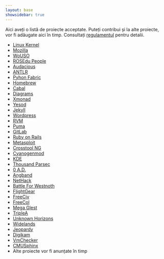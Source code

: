 ```yaml
---
layout: base
showsidebar: true
---
```


Aici aveți o listă de proiecte acceptate. Puteți contribui și la alte
proiecte, vor fi adăugate aici în timp. Consultați [regulamentul][reg] pentru
detalii.

* [Linux Kernel][kernel]
* [Mozilla][mozilla]
* [WoUSO][wouso]
* [ROSEdu People][people]
* [Audacious][audacious]
* [ANTLR][antlr]
* [Pyhon Fabric][fabric]
* [Homebrew][brew]
* [Cabal][cabal]
* [Diagrams][diagrams]
* [Xmonad][xmonad]
* [Yesod][yesod]
* [Jekyll][jekyll]
* [Wordpress][wordpress]
* [RVM][rvm]
* [Puma][puma]
* [GitLab][gitlab]
* [Ruby on Rails][ror]
* [Metasploit][metasploit]
* [Crosstool NG][crosstool]
* [Cyanogenmod][cyanogenmod]
* [KDE][kde]
* [Thousand Parsec][tp]
* [0 A.D.][0ad]
* [Angband][angband]
* [NetHack][nethack]
* [Battle For Westnoth][westnoth]
* [FlightGear][flightgear]
* [FreeCiv][freeciv]
* [FreeCol][freecol]
* [Mega Glest][glest]
* [TripleA][triplea]
* [Unknown Horizons][uh]
* [Widelands][wl]
* [Jeopardy][jeopy]
* [Digikam][digikam]
* [VmChecker][vmchecker]
* [CMUSphinx][sphinx]
* Alte proiecte vor fi anunțate în timp

[reg]: /regulament "Regulament"
[kernel]: http://www.kernel.org/ "The Linux Kernel"
[mozilla]: https://wiki.mozilla.org/Main_Page "Mozilla Project"
[wouso]: https://github.com/rosedu/wouso "World of USO"
[people]: https://github.com/rosedu/rosedu-people "People@ROSEdu"
[audacious]: http://audacious-media-player.org/ "Audacious"
[cabal]: https://github.com/haskell/cabal "cabal"
[diagrams]: https://github.com/diagrams "diagrams"
[fabric]: https://github.com/fabric/fabric "Python Fabric"
[brew]: https://github.com/mxcl/homebrew "Homebrew"
[xmonad]: http://xmonad.org/ "XMonad"
[antlr]: http://www.antlr.org/ "ANother Tool for Language Recognition"
[yesod]: https://github.com/yesodweb/yesod "Yesod"
[jekyll]: http://jekyllrb.com/ "Jekyll"
[wordpress]: http://wordpress.org/ "Wordpress"
[rvm]: https://rvm.io/ "RVM"
[puma]: http://puma.io/ "Puma"
[gitlab]: https://github.com/gitlabhq/gitlabhq "GitLab"
[ror]: http://rubyonrails.org/ "Ruby on Rails"
[metasploit]: http://www.metasploit.com/ "Metasploit"
[crosstool]: http://crosstool-ng.org/ "Crosstool NG"
[cyanogenmod]: http://www.cyanogenmod.org/community "Cyanogenmod"
[KDE]: http://www.kde.org/ "KDE"
[tp]: http://www.thousandparsec.net/tp/ "Thousand Parsec"
[0ad]: http://play0ad.com/ "0 A.D."
[angband]: http://rephial.org/ "Angband"
[nethack]: http://www.nethack.org/ "NetHack"
[westnoth]: http://www.wesnoth.org/ "Battle For Westnoth"
[flightgear]: http://www.flightgear.org/ "FlightGear"
[freeciv]: http://freeciv.wikia.com/wiki/Main_Page "FreeCiv"
[freecol]: http://www.freecol.org/ "FreeCol"
[glest]: http://megaglest.org/ "Mega Glest"
[triplea]: http://triplea.sourceforge.net/mywiki "TripleA"
[uh]: http://www.unknown-horizons.org/ "Unknown Horizons"
[wl]: http://wl.widelands.org/ "Widelands"
[jeopy]: https://github.com/dfilimon/Jeopy "Jeopardy"
[digikam]: http://www.digikam.org/ "Digikam"
[vmchecker]: https://github.com/vmchecker "VmChecker"
[sphinx]: http://cmusphinx.sourceforge.net/ "CMUSphinx"
